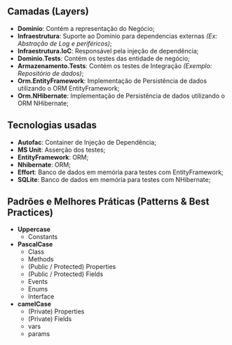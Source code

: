 ## Camadas (Layers)

* **Dominio**: Contém a representação do Negócio;
* **Infraestrutura**: Suporte ao Domínio para dependencias externas _(Ex: Abstração de Log e periféricos)_;
* **Infraestrutura.IoC**: Responsável pela injeção de dependência;
* **Dominio.Tests**: Contém os testes das entidade de negócio;
* **Armazenamento.Tests**: Contém os testes de Integração _(Exemplo: Repositório de dados)_;
* **Orm.EntityFramework**: Implementação de Persistência de dados utilizando o ORM EntityFramework;
* **Orm.NHibernate**: Implementação de Persistência de dados utilizando o ORM NHibernate;

## Tecnologias usadas
* **Autofac**: Container de Injeção de Dependência;
* **MS Unit**: Asserção dos testes;
* **EntityFramework**: ORM;
* **Nhibernate**: ORM;
* **Effort**: Banco de dados em memória para testes com EntityFramework;
* **SQLite**: Banco de dados em memória para testes com NHibernate;

## Padrões e Melhores Práticas (Patterns & Best Practices)
* **Uppercase**
  * Constants
* **PascalCase**
  * Class 
  * Methods 
  * (Public / Protected) Properties
  * (Public / Protected) Fields
  * Events
  * Enums
  * Interface
* **camelCase**
  * (Private) Properties
  * (Private) Fields
  * vars
  * params